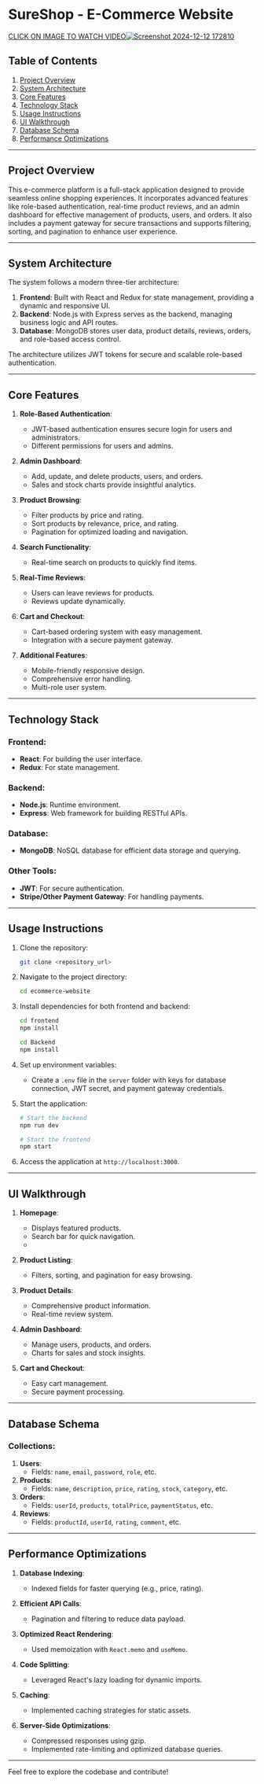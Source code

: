 # SureShop -  E-Commerce Website

[CLICK ON IMAGE TO WATCH VIDEO![Screenshot 2024-12-12 172810](https://github.com/user-attachments/assets/4f435175-140e-43e1-967b-92a57bbbda4a)](https://www.youtube.com/watch?v=VDinVk-ti50)

## Table of Contents
1. [Project Overview](#project-overview)
2. [System Architecture](#system-architecture)
3. [Core Features](#core-features)
4. [Technology Stack](#technology-stack)
5. [Usage Instructions](#usage-instructions)
6. [UI Walkthrough](#ui-walkthrough)
7. [Database Schema](#database-schema)
8. [Performance Optimizations](#performance-optimizations)

---

## Project Overview
This e-commerce platform is a full-stack application designed to provide seamless online shopping experiences. It incorporates advanced features like role-based authentication, real-time product reviews, and an admin dashboard for effective management of products, users, and orders. It also includes a payment gateway for secure transactions and supports filtering, sorting, and pagination to enhance user experience.

---

## System Architecture
The system follows a modern three-tier architecture:
1. **Frontend**: Built with React and Redux for state management, providing a dynamic and responsive UI.
2. **Backend**: Node.js with Express serves as the backend, managing business logic and API routes.
3. **Database**: MongoDB stores user data, product details, reviews, orders, and role-based access control.

The architecture utilizes JWT tokens for secure and scalable role-based authentication.

---

## Core Features
1. **Role-Based Authentication**:
   - JWT-based authentication ensures secure login for users and administrators.
   - Different permissions for users and admins.

2. **Admin Dashboard**:
   - Add, update, and delete products, users, and orders.
   - Sales and stock charts provide insightful analytics.

3. **Product Browsing**:
   - Filter products by price and rating.
   - Sort products by relevance, price, and rating.
   - Pagination for optimized loading and navigation.

4. **Search Functionality**:
   - Real-time search on products to quickly find items.

5. **Real-Time Reviews**:
   - Users can leave reviews for products.
   - Reviews update dynamically.

6. **Cart and Checkout**:
   - Cart-based ordering system with easy management.
   - Integration with a secure payment gateway.

7. **Additional Features**:
   - Mobile-friendly responsive design.
   - Comprehensive error handling.
   - Multi-role user system.

---

## Technology Stack
### Frontend:
- **React**: For building the user interface.
- **Redux**: For state management.

### Backend:
- **Node.js**: Runtime environment.
- **Express**: Web framework for building RESTful APIs.

### Database:
- **MongoDB**: NoSQL database for efficient data storage and querying.

### Other Tools:
- **JWT**: For secure authentication.
- **Stripe/Other Payment Gateway**: For handling payments.

---

## Usage Instructions
1. Clone the repository:
   ```bash
   git clone <repository_url>
   ```
2. Navigate to the project directory:
   ```bash
   cd ecommerce-website
   ```
3. Install dependencies for both frontend and backend:
   ```bash
   cd frontend
   npm install

   cd Backend
   npm install
   ```
4. Set up environment variables:
   - Create a `.env` file in the `server` folder with keys for database connection, JWT secret, and payment gateway credentials.

5. Start the application:
   ```bash
   # Start the backend
   npm run dev

   # Start the frontend
   npm start
   ```
6. Access the application at `http://localhost:3000`.

---

## UI Walkthrough
1. **Homepage**:
   - Displays featured products.
   - Search bar for quick navigation.
   - 

2. **Product Listing**:
   - Filters, sorting, and pagination for easy browsing.

3. **Product Details**:
   - Comprehensive product information.
   - Real-time review system.

4. **Admin Dashboard**:
   - Manage users, products, and orders.
   - Charts for sales and stock insights.

5. **Cart and Checkout**:
   - Easy cart management.
   - Secure payment processing.

---

## Database Schema
### Collections:
1. **Users**:
   - Fields: `name`, `email`, `password`, `role`, etc.
2. **Products**:
   - Fields: `name`, `description`, `price`, `rating`, `stock`, `category`, etc.
3. **Orders**:
   - Fields: `userId`, `products`, `totalPrice`, `paymentStatus`, etc.
4. **Reviews**:
   - Fields: `productId`, `userId`, `rating`, `comment`, etc.

---

## Performance Optimizations
1. **Database Indexing**:
   - Indexed fields for faster querying (e.g., price, rating).

2. **Efficient API Calls**:
   - Pagination and filtering to reduce data payload.

3. **Optimized React Rendering**:
   - Used memoization with `React.memo` and `useMemo`.

4. **Code Splitting**:
   - Leveraged React's lazy loading for dynamic imports.

5. **Caching**:
   - Implemented caching strategies for static assets.

6. **Server-Side Optimizations**:
   - Compressed responses using gzip.
   - Implemented rate-limiting and optimized database queries.

---

Feel free to explore the codebase and contribute!

